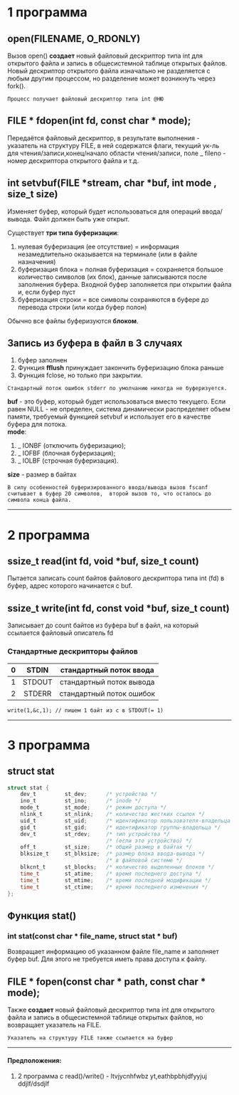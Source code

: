 # 1 программа
## open(FILENAME, O_RDONLY)

Вызов open() **создает** новый файловый дескриптор типа int для открытого файла и запись в общесистемной таблице открытых файлов. 
Новый дескриптор открытого файла изначально не разделяется с любым другим процессом, но разделение может возникнуть через fork().

```
Процесс получает файловый дескриптор типа int @НЮ
```

## FILE * fdopen(int fd, const char * mode);

Передаётся файловый дескриптор, в результате выполнения - указатель на структуру FILE, в ней содержатся флаги, текущий ук-ль для чтения/записи,конец/начало области чтения/записи, поле _ fileno - номер дескриптора открытого файла и т.д.  

## int setvbuf(FILE *stream, char *buf, int mode , size_t size)

Изменяет буфер, который будет использоваться для операций ввода/вывода. Файл должен быть уже открыт. 

Существует **три типа буферизации**: 
1. нулевая буферизация (ее отсутствие) = информация незамедлительно оказывается на терминале (или в файле назначения)
2. буферизация блока = полная буферизация = сохраняется большое количество символов (их блок), данные записываются после заполнения буфера. Входной буфер заполняется при открытии файла и, если буфер пуст  
3. буферизация строки = все символы сохраняются в буфере до перевода строки (или когда буфер полон)

Обычно все файлы буферизуются **блоком**. 

## Запись из буфера в файл в 3 случаях
1. буфер заполнен
2. Функция **fflush** принуждает закончить буферизацию блока раньше 
3. Функция fclose, но только при закрытии.  


```
Стандартный поток ошибок stderr по умолчанию никогда не буферизуется. 
```
**buf** - это буфер, который будет использоваться вместо текущего. Если равен NULL - не определен,  система динамически распределяет объем памяти, требуемый функцией setvbuf и использует его в качестве буфера для потока.  
**mode**:
1. _ IONBF (отключить буферизацию); 
2. _ IOFBF (блочная буферизация); 
3. _ IOLBF (строчная буферизация).

**size** - размер в байтах  

```
В силу особенностей буферизированного ввода/вывода вызов fscanf считывает в буфер 20 символов,  второй вызов то, что осталось до символа конца файла. 
``` 

---

# 2 программа
## ssize_t read(int fd, void *buf, size_t count)

 Пытается записать count байтов файлового дескриптора типа int (fd) в буфер, адрес которого начинается с buf. 
 
## ssize_t write(int fd, const void *buf, size_t count)
 
 Записывает до count байтов из буфера buf в файл, на который ссылается файловый описатель fd
 
### Стандартные дескрипторы файлов
| 0 | STDIN | стандартный поток ввода |
|:---:|:---:|:---:|
| 1 | STDOUT | стандартный поток вывода |
| 2 | STDERR | стандартный поток ошибок |

```
write(1,&c,1); // пишем 1 байт из с в STDOUT(= 1)
```

---

# 3 программа

## struct stat
```c
struct stat {
    dev_t         st_dev;      /* устройство */
    ino_t         st_ino;      /* inode */
    mode_t        st_mode;     /* режим доступа */
    nlink_t       st_nlink;    /* количество жестких ссылок */
    uid_t         st_uid;      /* идентификатор пользователя-владельца */
    gid_t         st_gid;      /* идентификатор группы-владельца */
    dev_t         st_rdev;     /* тип устройства */
                               /* (если это устройство) */
    off_t         st_size;     /* общий размер в байтах */
    blksize_t     st_blksize;  /* размер блока ввода-вывода */
                               /* в файловой системе */
    blkcnt_t      st_blocks;   /* количество выделенных блоков */
    time_t        st_atime;    /* время последнего доступа */
    time_t        st_mtime;    /* время последней модификации */
    time_t        st_ctime;    /* время последнего изменения */
};
```

## Функция stat()  
### int stat(const char * file_name, struct stat * buf)   
Возвращает информацию об указанном файле file_name и заполняет буфер buf. Для этого не требуется иметь права доступа к файлу.  

## FILE * fopen(const char * path, const char * mode);
Также **создает** новый файловый дескриптор типа int для открытого файла и запись в общесистемной таблице открытых файлов, но возвращает указатель на FILE.  

```
Указатель на структуру FILE также ссылается на буфер
```

---
#### Предположения:
1. 2 программа с read()/write() - ltvjycnhfwbz yt,eathbpbhjdfyyjuj ddjlf/dsdjlf
